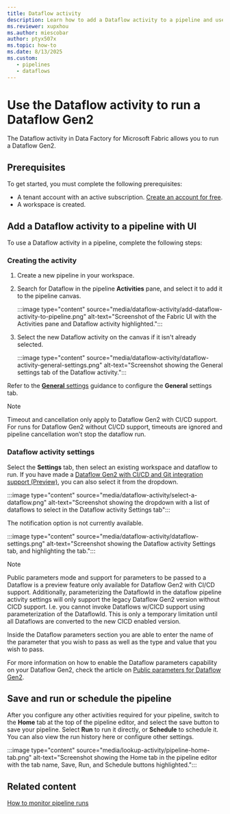```yaml
---
title: Dataflow activity
description: Learn how to add a Dataflow activity to a pipeline and use it to run a Dataflow Gen2.
ms.reviewer: xupxhou
ms.author: miescobar
author: ptyx507x
ms.topic: how-to
ms.date: 8/13/2025
ms.custom:
   - pipelines
   - dataflows
---
```


# Use the Dataflow activity to run a Dataflow Gen2

The Dataflow activity in Data Factory for Microsoft Fabric allows you to run a Dataflow Gen2.

## Prerequisites

To get started, you must complete the following prerequisites:

- A tenant account with an active subscription. [Create an account for free](../fundamentals/fabric-trial.md).
- A workspace is created.

## Add a Dataflow activity to a pipeline with UI

To use a Dataflow activity in a pipeline, complete the following steps:

### Creating the activity

1. Create a new pipeline in your workspace.
1. Search for Dataflow in the pipeline **Activities** pane, and select it to add it to the pipeline canvas.

   :::image type="content" source="media/dataflow-activity/add-dataflow-activity-to-pipeline.png" alt-text="Screenshot of the Fabric UI with the Activities pane and Dataflow activity highlighted.":::

1. Select the new Dataflow activity on the canvas if it isn't already selected.

   :::image type="content" source="media/dataflow-activity/dataflow-activity-general-settings.png" alt-text="Screenshot showing the General settings tab of the Dataflow activity.":::

Refer to the [**General** settings](activity-overview.md#general-settings) guidance to configure the **General** settings tab.

>[!NOTE]
>Timeout and cancellation only apply to Dataflow Gen2 with CI/CD support. For runs for Dataflow Gen2 without CI/CD support, timeouts are ignored and pipeline cancellation won’t stop the dataflow run.

### Dataflow activity settings

Select the **Settings** tab, then select an existing workspace and dataflow to run. If you have made a [Dataflow Gen2 with CI/CD and Git integration support (Preview)](dataflow-gen2-cicd-and-git-integration.md), you can also select it from the dropdown. 

   :::image type="content" source="media/dataflow-activity/select-a-dataflow.png" alt-text="Screenshot showing the dropdown with a list of dataflows to select in the Dataflow activity Settings tab":::

The notification option is not currently available.

   :::image type="content" source="media/dataflow-activity/dataflow-settings.png" alt-text="Screenshot showing the Dataflow activity Settings tab, and highlighting the tab.":::

>[!NOTE]
>Public parameters mode and support for parameters to be passed to a Dataflow is a preview feature only available for Dataflow Gen2 with CI/CD support. Additionally, parameterizing the DataflowId in the dataflow pipeline activity settings will only support the legacy Dataflow Gen2 version without CICD support. I.e. you cannot invoke Dataflows w/CICD support using parameterization of the DataflowId. This is only a temporary limitation until all Dataflows are converted to the new CICD enabled version.

Inside the Dataflow parameters section you are able to enter the name of the parameter that you wish to pass as well as the type and value that you wish to pass.

For more information on how to enable the Dataflow parameters capability on your Dataflow Gen2, check the article on [Public parameters for Dataflow Gen2](dataflow-parameters.md).

## Save and run or schedule the pipeline

After you configure any other activities required for your pipeline, switch to the **Home** tab at the top of the pipeline editor, and select the save button to save your pipeline. Select **Run** to run it directly, or **Schedule** to schedule it. You can also view the run history here or configure other settings.

:::image type="content" source="media/lookup-activity/pipeline-home-tab.png" alt-text="Screenshot showing the Home tab in the pipeline editor with the tab name, Save, Run, and Schedule buttons highlighted.":::

## Related content

[How to monitor pipeline runs](monitor-pipeline-runs.md)
